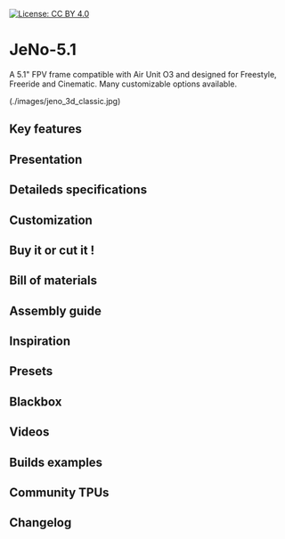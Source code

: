 [![License: CC BY 4.0](https://img.shields.io/badge/License-CC_BY_4.0-lightgrey.svg)](https://creativecommons.org/licenses/by/4.0/)

# JeNo-5.1
A 5.1" FPV frame compatible with Air Unit O3 and designed for Freestyle, Freeride and Cinematic. Many customizable options available.

(./images/jeno_3d_classic.jpg)

## Key features


## Presentation


## Detaileds specifications


## Customization


## Buy it or cut it !


## Bill of materials


## Assembly guide


## Inspiration


## Presets


## Blackbox


## Videos


## Builds examples


## Community TPUs


## Changelog


